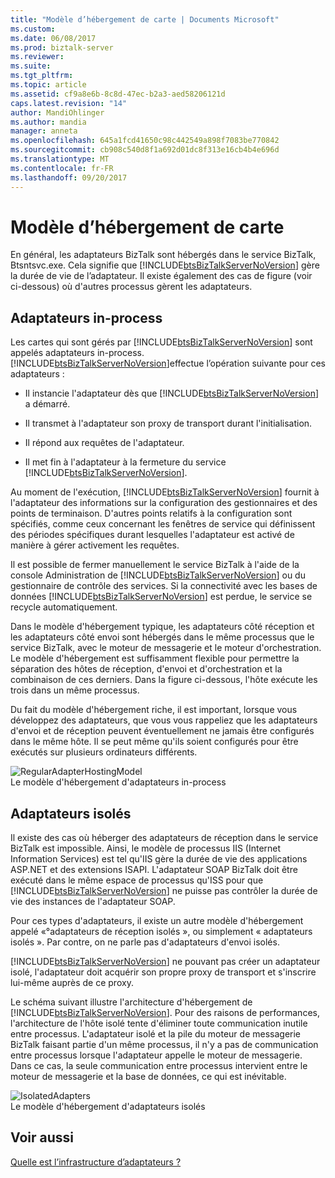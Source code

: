 ```yaml
---
title: "Modèle d’hébergement de carte | Documents Microsoft"
ms.custom: 
ms.date: 06/08/2017
ms.prod: biztalk-server
ms.reviewer: 
ms.suite: 
ms.tgt_pltfrm: 
ms.topic: article
ms.assetid: cf9a8e6b-8c8d-47ec-b2a3-aed58206121d
caps.latest.revision: "14"
author: MandiOhlinger
ms.author: mandia
manager: anneta
ms.openlocfilehash: 645a1fcd41650c98c442549a898f7083be770842
ms.sourcegitcommit: cb908c540d8f1a692d01dc8f313e16cb4b4e696d
ms.translationtype: MT
ms.contentlocale: fr-FR
ms.lasthandoff: 09/20/2017
---
```

# <a name="adapter-hosting-model"></a>Modèle d’hébergement de carte
En général, les adaptateurs BizTalk sont hébergés dans le service BizTalk, Btsntsvc.exe. Cela signifie que [!INCLUDE[btsBizTalkServerNoVersion](../includes/btsbiztalkservernoversion-md.md)] gère la durée de vie de l’adaptateur. Il existe également des cas de figure (voir ci-dessous) où d'autres processus gèrent les adaptateurs.  
  
## <a name="in-process-adapters"></a>Adaptateurs in-process  
 Les cartes qui sont gérés par [!INCLUDE[btsBizTalkServerNoVersion](../includes/btsbiztalkservernoversion-md.md)] sont appelés adaptateurs in-process. [!INCLUDE[btsBizTalkServerNoVersion](../includes/btsbiztalkservernoversion-md.md)]effectue l’opération suivante pour ces adaptateurs :  
  
-   Il instancie l'adaptateur dès que [!INCLUDE[btsBizTalkServerNoVersion](../includes/btsbiztalkservernoversion-md.md)] a démarré.  
  
-   Il transmet à l'adaptateur son proxy de transport durant l'initialisation.  
  
-   Il répond aux requêtes de l'adaptateur.  
  
-   Il met fin à l'adaptateur à la fermeture du service [!INCLUDE[btsBizTalkServerNoVersion](../includes/btsbiztalkservernoversion-md.md)].  
  
 Au moment de l'exécution, [!INCLUDE[btsBizTalkServerNoVersion](../includes/btsbiztalkservernoversion-md.md)] fournit à l'adaptateur des informations sur la configuration des gestionnaires et des points de terminaison. D'autres points relatifs à la configuration sont spécifiés, comme ceux concernant les fenêtres de service qui définissent des périodes spécifiques durant lesquelles l'adaptateur est activé de manière à gérer activement les requêtes.  
  
 Il est possible de fermer manuellement le service BizTalk à l'aide de la console Administration de [!INCLUDE[btsBizTalkServerNoVersion](../includes/btsbiztalkservernoversion-md.md)] ou du gestionnaire de contrôle des services. Si la connectivité avec les bases de données [!INCLUDE[btsBizTalkServerNoVersion](../includes/btsbiztalkservernoversion-md.md)] est perdue, le service se recycle automatiquement.  
  
 Dans le modèle d'hébergement typique, les adaptateurs côté réception et les adaptateurs côté envoi sont hébergés dans le même processus que le service BizTalk, avec le moteur de messagerie et le moteur d'orchestration. Le modèle d'hébergement est suffisamment flexible pour permettre la séparation des hôtes de réception, d'envoi et d'orchestration et la combinaison de ces derniers. Dans la figure ci-dessous, l'hôte exécute les trois dans un même processus.  
  
 Du fait du modèle d'hébergement riche, il est important, lorsque vous développez des adaptateurs, que vous vous rappeliez que les adaptateurs d'envoi et de réception peuvent éventuellement ne jamais être configurés dans le même hôte. Il se peut même qu'ils soient configurés pour être exécutés sur plusieurs ordinateurs différents.  
  
 ![](../core/media/regularadapterhostingmodel.gif "RegularAdapterHostingModel")  
Le modèle d'hébergement d'adaptateurs in-process  
  
## <a name="isolated-adapters"></a>Adaptateurs isolés  
 Il existe des cas où héberger des adaptateurs de réception dans le service BizTalk est impossible. Ainsi, le modèle de processus IIS (Internet Information Services) est tel qu'IIS gère la durée de vie des applications ASP.NET et des extensions ISAPI. L'adaptateur SOAP BizTalk doit être exécuté dans le même espace de processus qu'ISS pour que [!INCLUDE[btsBizTalkServerNoVersion](../includes/btsbiztalkservernoversion-md.md)] ne puisse pas contrôler la durée de vie des instances de l'adaptateur SOAP.  
  
 Pour ces types d'adaptateurs, il existe un autre modèle d'hébergement appelé «°adaptateurs de réception isolés », ou simplement « adaptateurs isolés ». Par contre, on ne parle pas d'adaptateurs d'envoi isolés.  
  
 [!INCLUDE[btsBizTalkServerNoVersion](../includes/btsbiztalkservernoversion-md.md)] ne pouvant pas créer un adaptateur isolé, l'adaptateur doit acquérir son propre proxy de transport et s'inscrire lui-même auprès de ce proxy.  
  
 Le schéma suivant illustre l'architecture d'hébergement de [!INCLUDE[btsBizTalkServerNoVersion](../includes/btsbiztalkservernoversion-md.md)]. Pour des raisons de performances, l'architecture de l'hôte isolé tente d'éliminer toute communication inutile entre processus. L'adaptateur isolé et la pile du moteur de messagerie BizTalk faisant partie d'un même processus, il n'y a pas de communication entre processus lorsque l'adaptateur appelle le moteur de messagerie. Dans ce cas, la seule communication entre processus intervient entre le moteur de messagerie et la base de données, ce qui est inévitable.  
  
 ![](../core/media/isolatedadapters.gif "IsolatedAdapters")  
Le modèle d'hébergement d'adaptateurs isolés  
  
## <a name="see-also"></a>Voir aussi  
 [Quelle est l’infrastructure d’adaptateurs ?](../core/what-is-the-adapter-framework.md)